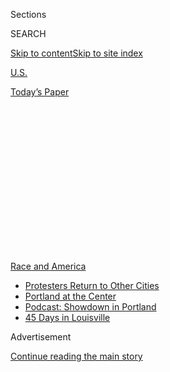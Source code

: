 <div id="app">

<div>

<div>

<div>

<div class="NYTAppHideMasthead css-1q2w90k e1suatyy0">

<div class="section css-ui9rw0 e1suatyy2">

<div class="css-eph4ug er09x8g0">

<div class="css-6n7j50">

</div>

<span class="css-1dv1kvn">Sections</span>

<div class="css-10488qs">

<span class="css-1dv1kvn">SEARCH</span>

</div>

[Skip to content](#site-content)[Skip to site
index](#site-index)

</div>

<div id="masthead-section-label" class="css-1wr3we4 eaxe0e00">

[U.S.](https://www.nytimes.com/section/us)

</div>

<div class="css-10698na e1huz5gh0">

</div>

</div>

<div id="masthead-bar-one" class="section hasLinks css-15hmgas e1csuq9d3">

<div class="css-uqyvli e1csuq9d0">

</div>

<div class="css-1uqjmks e1csuq9d1">

</div>

<div class="css-9e9ivx">

[](https://myaccount.nytimes.com/auth/login?response_type=cookie&client_id=vi)

</div>

<div class="css-1bvtpon e1csuq9d2">

[Today’s
Paper](https://www.nytimes.com/section/todayspaper)

</div>

</div>

</div>

</div>

<div data-aria-hidden="false">

<div id="site-content" data-role="main">

<div>

<div class="css-1aor85t" style="opacity:0.000000001;z-index:-1;visibility:hidden">

<div class="css-1hqnpie">

<div class="css-epjblv">

<span class="css-17xtcya">[U.S.](/section/us)</span><span class="css-x15j1o">|</span><span class="css-fwqvlz">What
Do Portland Protesters Want, and How Have the Police
Responded?</span>

</div>

<div class="css-k008qs">

<div class="css-1iwv8en">

<span class="css-18z7m18"></span>

<div>

</div>

</div>

<span class="css-1n6z4y">https://nyti.ms/3jDm1Tl</span>

<div class="css-1705lsu">

<div class="css-4xjgmj">

<div class="css-4skfbu" data-role="toolbar" data-aria-label="Social Media Share buttons, Save button, and Comments Panel with current comment count" data-testid="share-tools">

  - 
  - 
  - 
  - 
    
    <div class="css-6n7j50">
    
    </div>

  - 

</div>

</div>

</div>

</div>

</div>

</div>

<div id="NYT_TOP_BANNER_REGION" class="css-13pd83m">

<div>

<div id="styln-prism-menu-1590763508878" class="section interactive-content interactive-size-medium css-1edisqu">

<div class="css-17ih8de interactive-body">

<div id="scroll-container" class="css-1gj85ro">

[<span class="styln-title-wrap"><span class="css-1pje3qr">Race
and</span><span class="css-1pje3qr">
America</span></span>](https://www.nytimes.com/news-event/george-floyd-protests-minneapolis-new-york-los-angeles?action=click&pgtype=Article&state=default&region=TOP_BANNER&context=storylines_menu)

  - [Protesters Return to Other
    Cities](https://www.nytimes.com/2020/07/26/us/protests-portland-seattle-trump.html?action=click&pgtype=Article&state=default&region=TOP_BANNER&context=storylines_menu)
  - [Portland at the
    Center](https://www.nytimes.com/2020/07/24/us/portland-oregon-protests-white-race.html?action=click&pgtype=Article&state=default&region=TOP_BANNER&context=storylines_menu)
  - [Podcast: Showdown in
    Portland](https://www.nytimes.com/2020/07/23/podcasts/the-daily/portland-protests.html?action=click&pgtype=Article&state=default&region=TOP_BANNER&context=storylines_menu)
  - [45 Days in
    Louisville](https://www.nytimes.com/interactive/2020/07/16/us/black-lives-matter-protests-louisville-breonna-taylor.html?action=click&pgtype=Article&state=default&region=TOP_BANNER&context=storylines_menu)

</div>

</div>

</div>

</div>

</div>

<div id="top-wrapper" class="css-1sy8kpn">

<div id="top-slug" class="css-l9onyx">

Advertisement

</div>

[Continue reading the main
story](#after-top)

<div class="ad top-wrapper" style="text-align:center;height:100%;display:block;min-height:250px">

<div id="top" class="place-ad" data-position="top" data-size-key="top">

</div>

</div>

<div id="after-top">

</div>

</div>

<div>

<div id="sponsor-wrapper" class="css-1hyfx7x">

<div id="sponsor-slug" class="css-19vbshk">

Supported by

</div>

[Continue reading the main
story](#after-sponsor)

<div id="sponsor" class="ad sponsor-wrapper" style="text-align:center;height:100%;display:block">

</div>

<div id="after-sponsor">

</div>

</div>

<div class="css-186x18t">

</div>

<div class="css-1vkm6nb ehdk2mb0">

# What Do Portland Protesters Want, and How Have the Police Responded?

</div>

Eight weeks after the death of George Floyd, here’s a look at why
longstanding protests in the city have recently intensified.

<div class="css-79elbk" data-testid="photoviewer-wrapper">

<div class="css-z3e15g" data-testid="photoviewer-wrapper-hidden">

</div>

<div class="css-1a48zt4 ehw59r15" data-testid="photoviewer-children">

![<span class="css-16f3y1r e13ogyst0" data-aria-hidden="true">Thousands
gathered to protest inequality and racial injustice near the federal
courthouse in Portland, Ore., on
Thursday.</span><span class="css-cnj6d5 e1z0qqy90" itemprop="copyrightHolder"><span class="css-1ly73wi e1tej78p0">Credit...</span><span><span>Octavio
Jones for The New York
Times</span></span></span>](https://static01.nyt.com/images/2020/07/24/us/24PORTLAND-EXPLAINER/merlin_174891849_c8c140fb-54ad-42e6-bf2e-7a4ff3ecdd1b-articleLarge.jpg?quality=75&auto=webp&disable=upscale)

</div>

</div>

<div class="css-18e8msd">

<div class="css-vp77d3 epjyd6m0">

<div class="css-1baulvz">

By <span class="css-1baulvz last-byline" itemprop="name">Giulia
McDonnell Nieto del Rio</span>

</div>

</div>

  - July 31,
    2020

  - 
    
    <div class="css-4xjgmj">
    
    <div class="css-pvvomx" data-role="toolbar" data-aria-label="Social Media Share buttons, Save button, and Comments Panel with current comment count" data-testid="share-tools">
    
      - 
      - 
      - 
      - 
        
        <div class="css-6n7j50">
        
        </div>
    
      - 
    
    </div>
    
    </div>

</div>

</div>

<div class="section meteredContent css-1r7ky0e" name="articleBody" itemprop="articleBody">

<div class="css-1fanzo5 StoryBodyCompanionColumn">

<div class="css-53u6y8">

When a video showing George Floyd’s death in police custody spread
across social media, cities and towns nationwide soon erupted in
protests against systemic racism and police brutality. But while
protests in many places subsided after a few weeks,
[Portland](https://www.nytimes.com/2020/07/28/us/portland-protests-fact-check.html),
Ore., has been holding demonstrations every night since May 29.  
  
[The arrival of federal forces in the
city](https://www.nytimes.com/2020/07/17/us/portland-protests.html) this
month — and concerns they were [exceeding their
authority](https://www.nytimes.com/2020/07/17/us/portland-protests.html)
and violating protesters’ rights — drew the ire of local officials and
reinvigorated nightly demonstrations. With renewed force, marchers have
spray-painted the walls of [the U.S. District Court
building](https://www.nytimes.com/2020/07/22/us/portland-protests-courthouse.html),
demanding that federal agents go home. Groups of mothers have banded
together, locking arms and
[chanting](https://www.nytimes.com/2020/07/19/us/portland-protests.html):
“Feds stay clear. Moms are here.”

</div>

</div>

<div>

</div>

<div class="css-1fanzo5 StoryBodyCompanionColumn">

<div class="css-53u6y8">

Early in the protests, [protesters broke into the Multnomah County
Justice
Center](https://www.wweek.com/news/2020/05/30/video-portland-protesters-smash-windows-and-set-fires-in-multnomah-county-justice-center/)
and set some of the offices on fire, and the Portland police have
reported cases of looting. More recently, demonstrators have thrown
rocks and bottles at federal officers. But many have protested
peacefully, and Gov. Kate Brown has called the presence of federal
agents an “abuse of power.”

</div>

</div>

<div class="css-1fanzo5 StoryBodyCompanionColumn">

<div class="css-53u6y8">

President Trump has called the demonstrators “anarchists” who “hate” the
country, and Chad F. Wolf, the acting secretary of homeland security,
has [blamed Oregon
officials](https://www.nytimes.com/2020/07/21/us/politics/homeland-security-portland-oregon.html)
for the unrest.

</div>

</div>

![<span class="css-16f3y1r e13ogyst0">Peaceful protests were already
happening for weeks when federal officers arrived on July 4. Our video
shows how President Trump’s deployment ignited
chaos.</span><span class="css-cch8ym"><span class="css-1dv1kvn">Credit</span><span class="css-cnj6d5 e1z0qqy90" itemprop="copyrightHolder"><span class="css-1ly73wi e1tej78p0">Credit...</span><span>Photo
by Caitlin Ochs/Reuters, Illustration by The New York
Times</span></span></span>](https://static01.nyt.com/images/2020/07/17/autossell/portland-v1-2/portland-v1-2-videoSixteenByNineJumbo1600.jpg)

<div class="css-1fanzo5 StoryBodyCompanionColumn">

<div class="css-53u6y8">

## What are the protesters demanding?

What started out as a movement for police accountability and racial
justice has morphed into a complex mobilization. The protesters’ goals
now include defunding the police, addressing income inequality and
pushing federal agents out of the city.

In Portland, which is [one of America’s whitest
cities](https://www.nytimes.com/2020/07/24/us/portland-oregon-protests-white-race.html)
and has a racist history, protesters have maintained a public call for
change that has subsided elsewhere in the country.

</div>

</div>

<div>

</div>

<div class="css-1fanzo5 StoryBodyCompanionColumn">

<div class="css-53u6y8">

[Experts
say](https://www.nytimes.com/2020/07/24/us/portland-oregon-protests-white-race.html)
the protests bring together a coalition of racial justice proponents and
anti-fascist advocates, who have long been active in Portland. The
groups share some intersecting grievances and common goals, such as
cutting police budgets and installing more civilian oversight of the
police.

</div>

</div>

<div class="css-1fanzo5 StoryBodyCompanionColumn">

<div class="css-53u6y8">

Signs such as “White Silence=Violence” and “Black Lives Matter” are
widespread, and calls at the demonstrations to address racial inequities
persist. One woman held a sign that said: “My Black Child is Watching\!
\#BLM She Will Know Her Life Matters.”

</div>

</div>

<div>

</div>

<div class="css-1fanzo5 StoryBodyCompanionColumn">

<div class="css-53u6y8">

Demonstrators have also expressed increasing frustration with the
federal presence and the Trump administration.

“What is making more people come to the street every night now is the
brutalization that’s happening to regular community members at the hands
of Portland police and these federal agents,” Jo Ann Hardesty, a city
commissioner, said at a news conference.

## How has the city responded?

Street protests began four days after the death of Mr. Floyd in
Minneapolis. As the demonstrations continued and officers used tear gas
to disperse crowds, public outrage against aggressive police tactics
increased and calls to defund the police escalated.

On June 8, after more than a week of large-scale demonstrations
involving thousands of marchers, the chief of the Portland Police Bureau
[stepped
down](https://www.nytimes.com/2020/06/08/us/george-floyd-protests.html),
saying new leadership was needed to rebuild public trust. Shortly after,
a federal judge upheld restrictions on tear gas put in place by Mayor
Ted Wheeler, barring the use of the chemical agent except when life or
safety was at risk.

The City Council also passed a budget that would cut $15 million from
the police in the upcoming fiscal year, a demand sought by protesters.

</div>

</div>

<div class="css-79elbk" data-testid="photoviewer-wrapper">

<div class="css-z3e15g" data-testid="photoviewer-wrapper-hidden">

</div>

<div class="css-1a48zt4 ehw59r15" data-testid="photoviewer-children">

![<span class="css-16f3y1r e13ogyst0" data-aria-hidden="true">Protesters
marched toward downtown Portland in late May after the Minneapolis
police killing of George
Floyd.</span><span class="css-cnj6d5 e1z0qqy90" itemprop="copyrightHolder"><span class="css-1ly73wi e1tej78p0">Credit...</span><span>Dave
Killen/The Oregonian, via Associated
Press</span></span>](https://static01.nyt.com/images/2020/07/24/us/00PORTLAND-EXPLAINER-may/merlin_172980756_13bbd693-8268-4c35-89be-35d4d6712b23-articleLarge.jpg?quality=75&auto=webp&disable=upscale)

</div>

</div>

<div class="css-1fanzo5 StoryBodyCompanionColumn">

<div class="css-53u6y8">

## Why have the protests continued this long?

By late June, the size of protests had diminished significantly. Rose
City Justice, a major mobilizing force in Portland, announced plans to
pull back on organizing efforts. Nightly marches, numbering in the
hundreds, became more decentralized.

But after federal agents, including some from the Department of Homeland
Security, arrived in July, reports soon emerged that they had forcefully
[pulled people into unmarked
vehicles](https://www.nytimes.com/2020/07/20/us/politics/portland-federal-agents-trump.html),
injured protesters, and deployed tear gas. Mayor Wheeler, who called the
situation “an attack on our democracy,” was [tear-gassed with a group of
protesters](https://www.nytimes.com/2020/07/23/us/portland-protest-tear-gas-mayor.html)
outside the federal courthouse.

By the time the federal agents arrived, city leaders said, the situation
on the streets had de-escalated. But outrage at the Trump
administration’s deployment reinvigorated the daily rallies.

## Which federal law enforcement agencies are involved?

[The federal agents present in
Portland](https://www.nytimes.com/2020/07/21/us/politics/homeland-security-portland-oregon.html)
include personnel from the U.S. Marshals and tactical agents from
Customs and Border Protection and Immigration and Customs Enforcement,
in addition to the Federal Protective Service, which was already
stationed to protect federal property in Portland.

Some of the agents are from a group known as BORTAC, the Border Patrol’s
equivalent of a SWAT team, which typically investigates drug smuggling
organizations.

## What is motivating the movement in Portland?

Oregon has a history of white supremacy. A law passed in 1844 said that
any Black person would be “whipped twice a year until he or she shall
quit the territory” and leaders also later banned Black people from
entering the territory.

</div>

</div>

<div class="css-1fanzo5 StoryBodyCompanionColumn">

<div class="css-53u6y8">

Some protesters say the state’s deeply racist history is still reflected
in Portland’s structures. One protester, Reginald Liggins, who is Black,
[told The New York
Times](https://www.nytimes.com/2020/07/24/us/portland-oregon-protests-white-race.html)
that he began commuting by bus after being pulled over multiple times by
the Portland police without reason. Liza Lopetrone, a veterinary nurse
who is white and joined the Wall of Moms protest this week, said she
wanted to bring the state’s white supremacist legacy to light.

Others were not moved to participate until federal agents entered the
city. Christopher J. David, a Navy veteran who was filmed being [beaten
with a
baton](https://www.nytimes.com/2020/07/20/us/portland-protests-navy-christopher-david.html)
by federal officers, had not followed the protests until U.S. agents
were deployed. He came to the protests to ask officers about their use
of violent tactics against protesters, which he said conflicted with
their oath to uphold the Constitution.

Reporting was contributed by Mike Baker, Thomas Fuller, John Ismay,
Zolan Kanno-Youngs and Sergio Olmos

</div>

</div>

<div>

</div>

</div>

<div>

</div>

<div>

</div>

<div>

</div>

<div>

<div id="bottom-wrapper" class="css-1ede5it">

<div id="bottom-slug" class="css-l9onyx">

Advertisement

</div>

[Continue reading the main
story](#after-bottom)

<div id="bottom" class="ad bottom-wrapper" style="text-align:center;height:100%;display:block;min-height:90px">

</div>

<div id="after-bottom">

</div>

</div>

</div>

</div>

</div>

## Site Index

<div>

</div>

## Site Information Navigation

  - [© <span>2020</span> <span>The New York Times
    Company</span>](https://help.nytimes.com/hc/en-us/articles/115014792127-Copyright-notice)

<!-- end list -->

  - [NYTCo](https://www.nytco.com/)
  - [Contact
    Us](https://help.nytimes.com/hc/en-us/articles/115015385887-Contact-Us)
  - [Work with us](https://www.nytco.com/careers/)
  - [Advertise](https://nytmediakit.com/)
  - [T Brand Studio](http://www.tbrandstudio.com/)
  - [Your Ad
    Choices](https://www.nytimes.com/privacy/cookie-policy#how-do-i-manage-trackers)
  - [Privacy](https://www.nytimes.com/privacy)
  - [Terms of
    Service](https://help.nytimes.com/hc/en-us/articles/115014893428-Terms-of-service)
  - [Terms of
    Sale](https://help.nytimes.com/hc/en-us/articles/115014893968-Terms-of-sale)
  - [Site
    Map](https://spiderbites.nytimes.com)
  - [Help](https://help.nytimes.com/hc/en-us)
  - [Subscriptions](https://www.nytimes.com/subscription?campaignId=37WXW)

</div>

</div>

</div>

</div>
